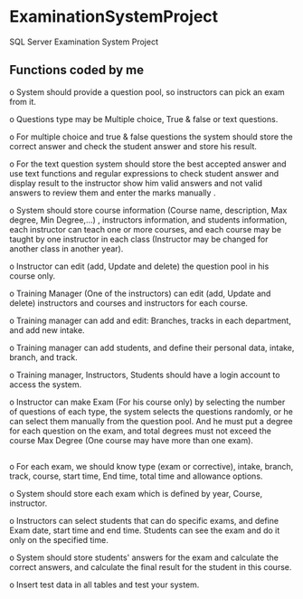 # ExaminationSystemProject

SQL Server Examination System Project

## Functions coded by me


o System should provide a question pool, so instructors can pick an exam from
it.

o Questions type may be Multiple choice, True & false or text questions.

o For multiple choice and true & false questions the system should store
the correct answer and check the student answer and store his result.

o For the text question system should store the best accepted answer and
use text functions and regular expressions to check student answer and
display result to the instructor show him valid answers and not valid
answers to review them and enter the marks manually .

o System should store course information (Course name, description, Max
degree, Min Degree,...)
, instructors information, and students information, each instructor can
teach one or more courses, and each course may be taught by one
instructor in each class (Instructor may be changed for another class in
another year).

o Instructor can edit (add, Update and delete) the question pool in his course
only.

o Training Manager (One of the instructors) can edit (add, Update and
delete) instructors and courses and instructors for each course.

o Training manager can add and edit: Branches, tracks in each department,
and add new intake.

o Training manager can add students, and define their personal data, intake,
branch, and track.

o Training manager, Instructors, Students should have a login account to access
the system.

o Instructor can make Exam (For his course only) by selecting the number of
questions of each type, the system selects the questions randomly, or he
can select them manually from the question pool. And he must put a degree
for each question on the exam, and total degrees must not exceed the
course Max Degree (One course may have more than one exam).

##

o For each exam, we should know type (exam or corrective), intake,
branch, track, course, start time, End time, total time and allowance
options.

o System should store each exam which is defined by year, Course, instructor.

o Instructors can select students that can do specific exams, and define Exam
date, start time and end time. Students can see the exam and do it only on
the specified time.

o System should store students' answers for the exam and calculate
the correct answers, and calculate the final result for the student in
this course.

o Insert test data in all tables and test your system.
